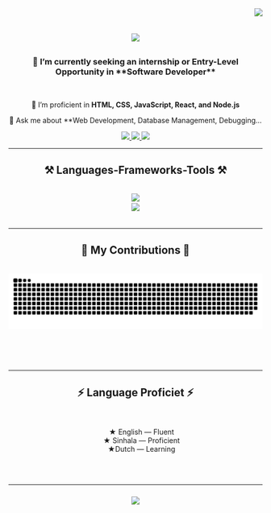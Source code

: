 <img align="right" src="https://visitor-badge.laobi.icu/badge?page_id=salesp07.salesp07" />

<h1 align="center">
    <img src="https://readme-typing-svg.herokuapp.com/?font=Righteous&size=35&center=true&vCenter=true&width=500&height=70&duration=4000&lines=Hi+There!+👋;+I'm+Pavani+Madarasinghe!;" />
</h1>

<h3 align="center"> 🔭 I’m currently seeking an internship or Entry-Level Opportunity in **Software Developer**</h3>

<br/>

<div align="center">
 
 
 🌱 I’m proficient in **HTML, CSS, JavaScript, React, and Node.js**

 💬 Ask me about **Web Development, Database Management, Debugging...

 
 </div>
 
<div align="center"> 
  <a href="mailto:pedro.sales.muniz@gmail.com">
    <img src="https://img.shields.io/badge/Gmail-333333?style=for-the-badge&logo=gmail&logoColor=red" />
  </a>
  <a href="https://www.linkedin.com/in/pavani-madarasinghe-080701157/" target="_blank">
    <img src="https://img.shields.io/badge/LinkedIn-0077B5?style=for-the-badge&logo=linkedin&logoColor=white" target="_blank" />
  </a>
  <a href="https://salesp07.github.io" target="_blank">
     <img src="https://img.shields.io/badge/Portfolio-FF5722?style=for-the-badge&logo=todoist&logoColor=white" target="_blank" /> <!-- sqlite, safari, google-chrome are other good icon options -->
  </a>
</div>

 <hr/>
 
<h2 align="center">⚒️ Languages-Frameworks-Tools ⚒️</h2>
<br/>
<div align="center">
    <img src="https://skillicons.dev/icons?i=nodejs,javascript,typescript,express,mongodb,java,html,css,react" /><br>
    <img src="https://skillicons.dev/icons?i=ps,postman,sass,bootstrap,mysql,vscode,idea,figma,git,gcp,github" />
</div>

<br/>
<hr/>

<div align="center">
  <h2>🐍 My Contributions 🐍</h2>
  <br>
  <img alt="snake eating my contributions" src="https://raw.githubusercontent.com/salesp07/salesp07/output/github-contribution-grid-snake.svg" />
  
  <br/><br/><br/>
</div>

<hr/>

<h2 align="center">⚡ Language Proficiet ⚡</h2>
<br>
<div align=center>
   <ul style="list-style: none; align-items: center;" >
    <li>&#9733; English — Fluent</li>
    <li>&#9733;  Sinhala — Proficient</li>
    <li>&#9733;Dutch — Learning</li>
   </ul>
 </div>

<br/><br/>
<hr/>

<h3 align="center">
    <img src="https://readme-typing-svg.herokuapp.com/?font=Righteous&size=25&center=true&vCenter=true&width=500&height=70&duration=4000&lines=Thanks+for+visiting!+✌️;+Shoot+me+a+message+on+Linkedin/Portfolio!;I'm+always+down+to+collab+:)">
</h3>

<br/>
